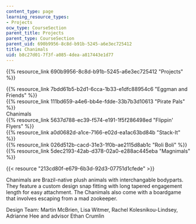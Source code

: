 ```yaml
---
content_type: page
learning_resource_types:
- Projects
ocw_type: CourseSection
parent_title: Projects
parent_type: CourseSection
parent_uid: 690b9956-8c8d-b91b-5245-a6e3ec725412
title: Chanimals
uid: b8c27d01-7f3f-a085-4dea-a817443e1d77
---
```


{{% resource_link 690b9956-8c8d-b91b-5245-a6e3ec725412 "Projects" %}}

{{% resource_link 7bdd61b5-b2d1-6cca-1b33-e1dfc88954c6 "Eggman and Friends" %}}  
{{% resource_link 111bd659-a4e6-bb4e-fdde-33b7b3d10613 "Pirate Pals" %}}  
Chanimals  
{{% resource_link 5637d788-ec39-f574-e191-1f5f286498ed "Flippin' Flyers" %}}  
{{% resource_link a0d0682d-a1ce-7166-e02d-ea1ac63bd84b "Stack-It" %}}  
{{% resource_link 026d512b-cacd-31e3-1f0b-ae2115d8ab1c "Roli Boli" %}}  
{{% resource_link 5dec2193-42ab-d378-02a0-e288ac445eba "Magnimals" %}}

{{< resource "213cd80f-e679-6b3d-92d3-07751d1cfede" >}}

Chanimals are Brazil-native plush animals with interchangable bodyparts. They feature a custom design snap fitting with long tapered engagement length for easy attachment. The Chanimals also come with a boardgame that involves escaping from a mad zookeeper.

Design Team: Martin McBrien, Lisa Witmer, Rachel Kolesnikou-Lindsey, Adrianne Hee and advisor Ethan Crumlin